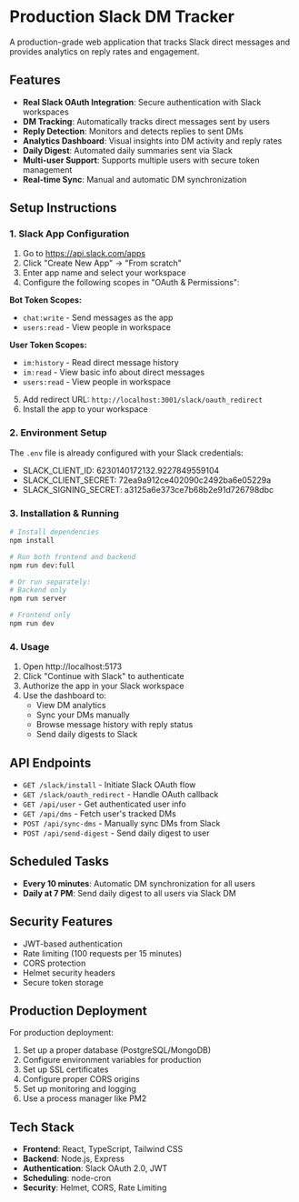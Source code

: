 # Production Slack DM Tracker

A production-grade web application that tracks Slack direct messages and provides analytics on reply rates and engagement.

## Features

- **Real Slack OAuth Integration**: Secure authentication with Slack workspaces
- **DM Tracking**: Automatically tracks direct messages sent by users
- **Reply Detection**: Monitors and detects replies to sent DMs
- **Analytics Dashboard**: Visual insights into DM activity and reply rates
- **Daily Digest**: Automated daily summaries sent via Slack
- **Multi-user Support**: Supports multiple users with secure token management
- **Real-time Sync**: Manual and automatic DM synchronization

## Setup Instructions

### 1. Slack App Configuration

1. Go to https://api.slack.com/apps
2. Click "Create New App" → "From scratch"
3. Enter app name and select your workspace
4. Configure the following scopes in "OAuth & Permissions":

**Bot Token Scopes:**
- `chat:write` - Send messages as the app
- `users:read` - View people in workspace

**User Token Scopes:**
- `im:history` - Read direct message history
- `im:read` - View basic info about direct messages
- `users:read` - View people in workspace

5. Add redirect URL: `http://localhost:3001/slack/oauth_redirect`
6. Install the app to your workspace

### 2. Environment Setup

The `.env` file is already configured with your Slack credentials:
- SLACK_CLIENT_ID: 6230140172132.9227849559104
- SLACK_CLIENT_SECRET: 72ea9a912ce402090c2492ba6e05229a
- SLACK_SIGNING_SECRET: a3125a6e373ce7b68b2e91d726798dbc

### 3. Installation & Running

```bash
# Install dependencies
npm install

# Run both frontend and backend
npm run dev:full

# Or run separately:
# Backend only
npm run server

# Frontend only  
npm run dev
```

### 4. Usage

1. Open http://localhost:5173
2. Click "Continue with Slack" to authenticate
3. Authorize the app in your Slack workspace
4. Use the dashboard to:
   - View DM analytics
   - Sync your DMs manually
   - Browse message history with reply status
   - Send daily digests to Slack

## API Endpoints

- `GET /slack/install` - Initiate Slack OAuth flow
- `GET /slack/oauth_redirect` - Handle OAuth callback
- `GET /api/user` - Get authenticated user info
- `GET /api/dms` - Fetch user's tracked DMs
- `POST /api/sync-dms` - Manually sync DMs from Slack
- `POST /api/send-digest` - Send daily digest to user

## Scheduled Tasks

- **Every 10 minutes**: Automatic DM synchronization for all users
- **Daily at 7 PM**: Send daily digest to all users via Slack DM

## Security Features

- JWT-based authentication
- Rate limiting (100 requests per 15 minutes)
- CORS protection
- Helmet security headers
- Secure token storage

## Production Deployment

For production deployment:

1. Set up a proper database (PostgreSQL/MongoDB)
2. Configure environment variables for production
3. Set up SSL certificates
4. Configure proper CORS origins
5. Set up monitoring and logging
6. Use a process manager like PM2

## Tech Stack

- **Frontend**: React, TypeScript, Tailwind CSS
- **Backend**: Node.js, Express
- **Authentication**: Slack OAuth 2.0, JWT
- **Scheduling**: node-cron
- **Security**: Helmet, CORS, Rate Limiting